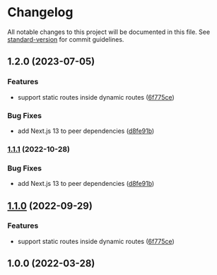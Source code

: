 # Changelog

All notable changes to this project will be documented in this file. See [standard-version](https://github.com/conventional-changelog/standard-version) for commit guidelines.

## 1.2.0 (2023-07-05)


### Features

* support static routes inside dynamic routes ([6f775ce](https://github.com/Jeel-Org/nx-nginx-routes/commit/6f775ce174566cb770caca951795482b4794b292))


### Bug Fixes

* add Next.js 13 to peer dependencies ([d8fe91b](https://github.com/Jeel-Org/nx-nginx-routes/commit/d8fe91bf31bad48d244553d3d475dc0f29776fb9))

### [1.1.1](https://github.com/geops/next-nginx-routes/compare/v1.1.0...v1.1.1) (2022-10-28)


### Bug Fixes

* add Next.js 13 to peer dependencies ([d8fe91b](https://github.com/geops/next-nginx-routes/commit/d8fe91bf31bad48d244553d3d475dc0f29776fb9))

## [1.1.0](https://github.com/geops/next-nginx-routes/compare/v1.0.0...v1.1.0) (2022-09-29)


### Features

* support static routes inside dynamic routes ([6f775ce](https://github.com/geops/next-nginx-routes/commit/6f775ce174566cb770caca951795482b4794b292))

## 1.0.0 (2022-03-28)

